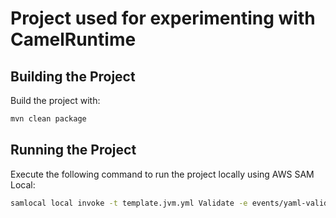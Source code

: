 # Project used for experimenting with CamelRuntime

## Building the Project

Build the project with:

```bash
mvn clean package
```

## Running the Project

Execute the following command to run the project locally using AWS SAM Local:

```bash
samlocal local invoke -t template.jvm.yml Validate -e events/yaml-validate.json
```
